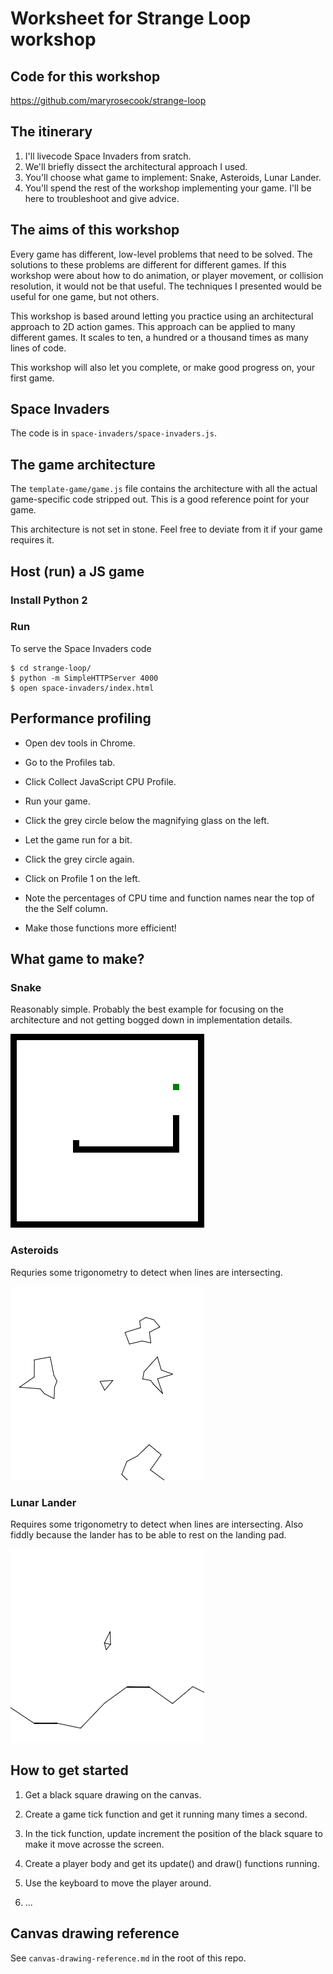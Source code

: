 # Worksheet for Strange Loop workshop

## Code for this workshop

https://github.com/maryrosecook/strange-loop

## The itinerary

1. I'll livecode Space Invaders from sratch.
2. We'll briefly dissect the architectural approach I used.
3. You'll choose what game to implement: Snake, Asteroids, Lunar Lander.
4. You'll spend the rest of the workshop implementing your game.  I'll
be here to troubleshoot and give advice.

## The aims of this workshop

Every game has different, low-level problems that need to be solved.
The solutions to these problems are different for different games.
If this workshop were about how to do animation, or player movement,
or collision resolution, it would not be that useful.  The techniques
I presented would be useful for one game, but not others.

This workshop is based around letting you practice using an
architectural approach to 2D action games.  This approach can be
applied to many different games.  It scales to ten, a hundred or
a thousand times as many lines of code.

This workshop will also let you complete, or make good progress on,
your first game.

## Space Invaders

The code is in `space-invaders/space-invaders.js`.

## The game architecture

The `template-game/game.js` file contains the architecture
with all the actual game-specific code stripped out.  This is
a good reference point for your game.

This architecture is not set in stone.  Feel free to deviate
from it if your game requires it.

## Host (run) a JS game

### Install Python 2

### Run

To serve the Space Invaders code

    $ cd strange-loop/
    $ python -m SimpleHTTPServer 4000
    $ open space-invaders/index.html

## Performance profiling

* Open dev tools in Chrome.

* Go to the Profiles tab.

* Click Collect JavaScript CPU Profile.

* Run your game.

* Click the grey circle below the magnifying glass on the left.

* Let the game run for a bit.

* Click the grey circle again.

* Click on Profile 1 on the left.

* Note the percentages of CPU time and function names near the top of the
the Self column.

* Make those functions more efficient!

## What game to make?

### Snake

Reasonably simple.  Probably the best example for focusing on the
architecture and not getting bogged down in implementation details.

![Screenshot of Snake](snake-screenshot.png)

### Asteroids

Requries some trigonometry to detect when lines are intersecting.

![Screenshot of Asteroids](asteroids-screenshot.png)

### Lunar Lander

Requires some trigonometry to detect when lines are intersecting.  Also fiddly
because the lander has to be able to rest on the landing pad.

![Screenshot of Lunar Lander](lunar-lander-screenshot.png)

## How to get started

1. Get a black square drawing on the canvas.

2. Create a game tick function and get it running many times a second.

3. In the tick function, update increment the position of the black square to make it move acrosse the screen.

4. Create a player body and get its update() and draw() functions running.

5. Use the keyboard to move the player around.

6. ...

## Canvas drawing reference

See `canvas-drawing-reference.md` in the root of this repo.
